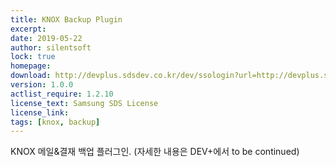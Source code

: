```yaml
---
title: KNOX Backup Plugin
excerpt: 
date: 2019-05-22
author: silentsoft
lock: true
homepage: 
download: http://devplus.sdsdev.co.kr/dev/ssologin?url=http://devplus.sdsdev.co.kr/qna/t/topic/7632
version: 1.0.0
actlist_require: 1.2.10
license_text: Samsung SDS License
license_link: 
tags: [knox, backup]
---
```


KNOX 메일&결재 백업 플러그인. (자세한 내용은 DEV+에서 to be continued)